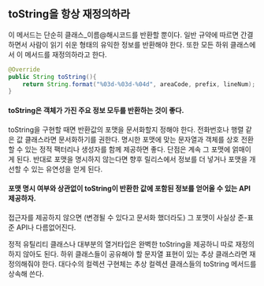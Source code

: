## toString을 항상 재정의하라
이 메서드는 단순히 클래스_이름@해시코드를 반환할 뿐이다.
일반 규약에 따르면 간결하면서 사람이 읽기 쉬운 형태의 유익한 정보를 반환해야 한다.
또한 모든 하위 클래스에서 이 메서드를 재정의하라고 한다.

```java
@Override
public String toString(){
    return String.format("%03d-%03d-%04d", areaCode, prefix, lineNum);
}
```

#### toString은 객체가 가진 주요 정보 모두를 반환하는 것이 좋다.
toString을 구현할 때면 반환값의 포맷을 문서화할지 정해야 한다.
    전화번호나 행렬 같은 값 클래스라면 문서화하기를 권한다.
    명시한 포맷에 맞는 문자열과 객체를 상호 전환할 수 있는 정적 팩터리나 생성자를 함께 제공하면 좋다.
    단점은 계속 그 포맷에 얽매이게 된다.
    반대로 포맷을 명시하지 않는다면 향후 릴리스에서 정보를 더 넣거나 포맷을 개선할 수 있는 유연성을 얻게 된다.

#### 포맷 명시 여부와 상관없이 toString이 반환한 값에 포함된 정보를 얻어올 수 있는 API 제공하자.
접근자를 제공하지 않으면 (변경될 수 있다고 문서화 했더라도) 그 포맷이 사실상 준-표준 API나 다름없어진다.

정적 유틸리티 클래스나 대부분의 열거타입은 완벽한 toString을 제공하니 따로 재정의하지 않아도 된다.
하위 클래스들이 공유해야 할 문자열 표현이 있는 추상 클래스라면 재정의해줘야 한다.
대다수의 컬렉션 구현체는 추상 컬렉션 클래스들의 toString 메서드를 상속해 쓴다.